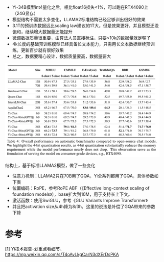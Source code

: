 - Yi-34B模型int4量化之后，相比float16损失<1%，可以跑在RTX4090上（24G显存）
- 模型结构不需要太多变化，LLAMA2标准结构已经足够训出很好的效果
- 3.1T的预训练数据远比scaling law建议的1T大，但是效果更好，并且模型还没饱和，继续增大数据量还能提升
- 微调数据质量很重要，由算法人员直接标注，只要<10k的数据量就足够了
- 4k长度的基础预训练模型已经具备长文本能力，只需用长文本数据继续预训练，更新百步就有很好效果
- 总之，数据要精心设计，数据质量要高，数据量要大

![](.01_01Yi_images/量化版本性能对比.png)

结构上，基于标准LLAMA2模型，做了一些变化

- 注意力机制：LLAMA2只在70B用了GQA，Yi全系列都用了GQA，具体参数如下表
- 位置编码：RoPE，参考RoPE ABF（《Effective long-context scaling of foundation models》），base扩大到10M，用于支持长上下文。
- 激活函数：使用SwiGLU，参考《GLU Variants Improve Transformer》
- 并且把activation size从4h降为8/3h，这里的说法是补偿了GQA带来的参数下降

# 参考

[1] Yi技术报告-划重点看细节， https://mp.weixin.qq.com/s/T4oAvLkgCarN3dXErDsPKA
